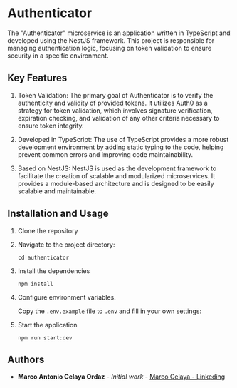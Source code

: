 # Authenticator

The "Authenticator" microservice is an application written in TypeScript and developed using the NestJS framework. This project is responsible for managing authentication logic, focusing on token validation to ensure security in a specific environment.

## Key Features

1. Token Validation:
   The primary goal of Authenticator is to verify the authenticity and validity of provided tokens. It utilizes Auth0 as a strategy for token validation, which involves signature verification, expiration checking, and validation of any other criteria necessary to ensure token integrity.

2. Developed in TypeScript:
   The use of TypeScript provides a more robust development environment by adding static typing to the code, helping prevent common errors and improving code maintainability.

3. Based on NestJS:
   NestJS is used as the development framework to facilitate the creation of scalable and modularized microservices. It provides a module-based architecture and is designed to be easily scalable and maintainable.

## Installation and Usage

1. Clone the repository

2. Navigate to the project directory:

   ```
   cd authenticator
   ```

3. Install the dependencies

   ```
   npm install
   ```

4. Configure environment variables.

   Copy the `.env.example` file to `.env` and fill in your own settings:

5. Start the application
   ```
   npm run start:dev
   ```

## Authors

- **Marco Antonio Celaya Ordaz** - *Initial work* - [Marco Celaya - Linkeding](https://github.com/marcocelaya34)

